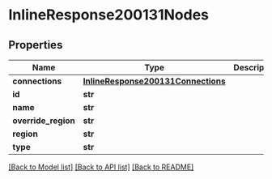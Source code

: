 # InlineResponse200131Nodes

## Properties
Name | Type | Description | Notes
------------ | ------------- | ------------- | -------------
**connections** | [**InlineResponse200131Connections**](InlineResponse200131Connections.md) |  | [optional] 
**id** | **str** |  | [optional] 
**name** | **str** |  | [optional] 
**override_region** | **str** |  | [optional] 
**region** | **str** |  | [optional] 
**type** | **str** |  | [optional] 

[[Back to Model list]](../README.md#documentation-for-models) [[Back to API list]](../README.md#documentation-for-api-endpoints) [[Back to README]](../README.md)

